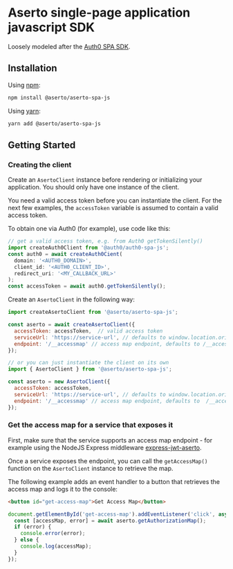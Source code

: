 # Aserto single-page application javascript SDK

Loosely modeled after the [Auth0 SPA SDK](https://github.com/auth0/auth0-spa-js).

## Installation

Using [npm](https://npmjs.org):

```sh
npm install @aserto/aserto-spa-js
```

Using [yarn](https://yarnpkg.com):

```sh
yarn add @aserto/aserto-spa-js
```

## Getting Started

### Creating the client

Create an `AsertoClient` instance before rendering or initializing your application. You should only have one instance of the client.

You need a valid access token before you can instantiate the client. For 
the next few examples, the `accessToken` variable is assumed to contain a 
valid access token. 

To obtain one via Auth0 (for example), use code like this:

```js
// get a valid access token, e.g. from Auth0 getTokenSilently()
import createAuth0Client from '@auth0/auth0-spa-js';
const auth0 = await createAuth0Cient(
  domain: '<AUTH0_DOMAIN>',
  client_id: '<AUTH0_CLIENT_ID>',
  redirect_uri: '<MY_CALLBACK_URL>'
);
const accessToken = await auth0.getTokenSilently();
```

Create an `AsertoClient` in the following way:

```js
import createAsertoClient from '@aserto/aserto-spa-js';

const aserto = await createAsertoClient({
  accessToken: accessToken,  // valid access token
  serviceUrl: 'https://service-url', // defaults to window.location.origin
  endpoint: '/__accessmap' // access map endpoint, defaults to /__accessmap
});

// or you can just instantiate the client on its own
import { AsertoClient } from '@aserto/aserto-spa-js';

const aserto = new AsertoClient({
  accessToken: accessToken,
  serviceUrl: 'https://service-url', // defaults to window.location.origin
  endpoint: '/__accessmap' // access map endpoint, defaults to  /__accessmap
});
```

### Get the access map for a service that exposes it

First, make sure that the service supports an access map endpoint - for example using the NodeJS Express middleware [express-jwt-aserto](https://github.com/aserto-dev/express-jwt-aserto). 

Once a service exposes the endpoint, you can call the `getAccessMap()` function on the `AsertoClient` instance to retrieve the map.

The following example adds an event handler to a button that retrieves the access map and logs it to the console:

```html
<button id="get-access-map">Get Access Map</button>
```

```js
document.getElementById('get-access-map').addEventListener('click', async () => {
  const [accessMap, error] = await aserto.getAuthorizationMap();
  if (error) {
    console.error(error);
  } else {
    console.log(accessMap);
  }
});
